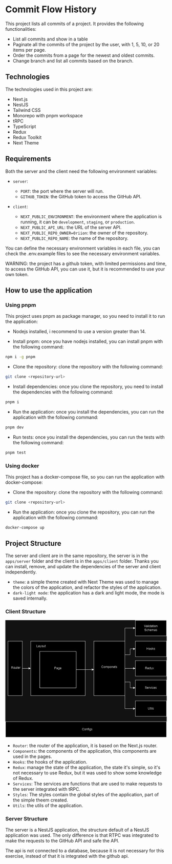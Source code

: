 # Commit Flow History

This project lists all commits of a project. It provides the following functionalities:

- List all commits and show in a table
- Paginate all the commits of the project by the user, with 1, 5, 10, or 20 items per page.
- Order the commits from a page for the newest and oldest commits.
- Change branch and list all commits based on the branch.

## Technologies

The technologies used in this project are:

- Next.js
- NestJS
- Tailwind CSS
- Monorepo with pnpm workspace
- tRPC
- TypeScript
- Redux
- Redux Toolkit
- Next Theme

## Requirements

Both the server and the client need the following environment variables:

- `server`:
    - `PORT`: the port where the server will run.
    - `GITHUB_TOKEN`: the GitHub token to access the GitHub API.

- `client`:
    - `NEXT_PUBLIC_ENVIRONMENT`: the environment where the application is running, it can be `development`, `staging`, or `production`.
    - `NEXT_PUBLIC_API_URL`: the URL of the server API.
    - `NEXT_PUBLIC_REPO_OWNER=0riion`: the owner of the repository.
    - `NEXT_PUBLIC_REPO_NAME`: the name of the repository.

You can define the necessary environment variables in each file, you can check the .env.example files to see the necessary environment variables.

WARNING: the project has a github token, with limited permissions and time, to access the GitHub API, you can use it, but it is recommended to use your own token.

## How to use the application

### Using pnpm

This project uses pnpm as package manager, so you need to install it to run the application:

- Nodejs installed, i recommend to use a version greater than 14.

- Install pnpm: once you have nodejs installed, you can install pnpm with the following command:

```bash
npm i -g pnpm
```

- Clone the repository: clone the repository with the following command:

```bash
git clone <repository-url>
```

- Install dependencies: once you clone the repository, you need to install the dependencies with the following command:

```bash
pnpm i
```

- Run the application: once you install the dependencies, you can run the application with the following command:

```bash
pnpm dev
```

- Run tests: once you install the dependencies, you can run the tests with the following command:

```bash
pnpm test
```

### Using docker

This project has a docker-compose file, so you can run the application with docker-compose:

- Clone the repository: clone the repository with the following command:

```bash
git clone <repository-url>
```

- Run the application: once you clone the repository, you can run the application with the following command:

```bash
docker-compose up
```

## Project Structure

The server and client are in the same repository, the server is in the `apps/server` folder and the client is in the `apps/client` folder. Thanks you can install, remove, and update the dependencies of the server and client independently.

- `theme`: a simple theme created with Next Theme was used to manage the colors of the application, and refactor the styles of the application.
- `dark-light mode`: the application has a dark and light mode, the mode is saved internally.

### Client Structure

![Client Image](./.media/client.png)

- `Router`: the router of the application, it is based on the Next.js router.
- `Components`: the components of the application, this components are used in the pages.
- `Hooks`: the hooks of the application.
- `Redux`: manage the state of the application, the state it's simple, so it's not necessary to use Redux, but it was used to show some knowledge of Redux.
- `Services`: The services are functions that are used to make requests to the server integrated with tRPC.
- `Styles`: The styles contain the global styles of the application, part of the simple theem created.
- `Utils`: the utils of the application.

### Server Structure

The server is a NestJS application, the structure default of a NestJS application was used. The only difference is that RTPC was integrated to make the requests to the GitHub API and safe the API.

The api is not connected to a database, because it is not necessary for this exercise, instead of that it is integrated with the github api.
